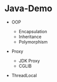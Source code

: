 # Java-Demo
* OOP
   * Encapsulation
   * Inheritance
   * Polymorphism
   
* Proxy
   * JDK Proxy
   * CGLIB
   
* ThreadLocal
